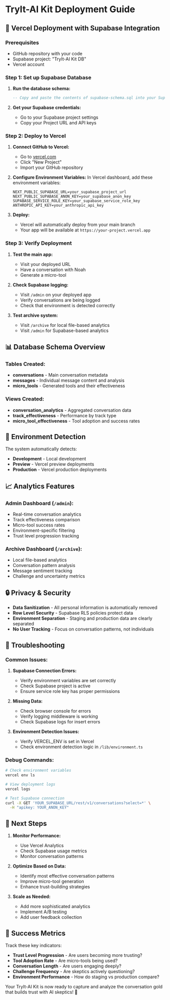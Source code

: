 # TryIt-AI Kit Deployment Guide

## 🚀 Vercel Deployment with Supabase Integration

### Prerequisites
- GitHub repository with your code
- Supabase project: "TryIt-AI Kit DB"
- Vercel account

### Step 1: Set up Supabase Database

1. **Run the database schema:**
   ```sql
   -- Copy and paste the contents of supabase-schema.sql into your Supabase SQL editor
   ```

2. **Get your Supabase credentials:**
   - Go to your Supabase project settings
   - Copy your Project URL and API keys

### Step 2: Deploy to Vercel

1. **Connect GitHub to Vercel:**
   - Go to [vercel.com](https://vercel.com)
   - Click "New Project"
   - Import your GitHub repository

2. **Configure Environment Variables:**
   In Vercel dashboard, add these environment variables:
   ```
   NEXT_PUBLIC_SUPABASE_URL=your_supabase_project_url
   NEXT_PUBLIC_SUPABASE_ANON_KEY=your_supabase_anon_key
   SUPABASE_SERVICE_ROLE_KEY=your_supabase_service_role_key
   ANTHROPIC_API_KEY=your_anthropic_api_key
   ```

3. **Deploy:**
   - Vercel will automatically deploy from your main branch
   - Your app will be available at `https://your-project.vercel.app`

### Step 3: Verify Deployment

1. **Test the main app:**
   - Visit your deployed URL
   - Have a conversation with Noah
   - Generate a micro-tool

2. **Check Supabase logging:**
   - Visit `/admin` on your deployed app
   - Verify conversations are being logged
   - Check that environment is detected correctly

3. **Test archive system:**
   - Visit `/archive` for local file-based analytics
   - Visit `/admin` for Supabase-based analytics

## 📊 Database Schema Overview

### Tables Created:
- **conversations** - Main conversation metadata
- **messages** - Individual message content and analysis
- **micro_tools** - Generated tools and their effectiveness

### Views Created:
- **conversation_analytics** - Aggregated conversation data
- **track_effectiveness** - Performance by track type
- **micro_tool_effectiveness** - Tool adoption and success rates

## 🔧 Environment Detection

The system automatically detects:
- **Development** - Local development
- **Preview** - Vercel preview deployments
- **Production** - Vercel production deployments

## 📈 Analytics Features

### Admin Dashboard (`/admin`):
- Real-time conversation analytics
- Track effectiveness comparison
- Micro-tool success rates
- Environment-specific filtering
- Trust level progression tracking

### Archive Dashboard (`/archive`):
- Local file-based analytics
- Conversation pattern analysis
- Message sentiment tracking
- Challenge and uncertainty metrics

## 🔒 Privacy & Security

- **Data Sanitization** - All personal information is automatically removed
- **Row Level Security** - Supabase RLS policies protect data
- **Environment Separation** - Staging and production data are clearly separated
- **No User Tracking** - Focus on conversation patterns, not individuals

## 🚨 Troubleshooting

### Common Issues:

1. **Supabase Connection Errors:**
   - Verify environment variables are set correctly
   - Check Supabase project is active
   - Ensure service role key has proper permissions

2. **Missing Data:**
   - Check browser console for errors
   - Verify logging middleware is working
   - Check Supabase logs for insert errors

3. **Environment Detection Issues:**
   - Verify VERCEL_ENV is set in Vercel
   - Check environment detection logic in `/lib/environment.ts`

### Debug Commands:
```bash
# Check environment variables
vercel env ls

# View deployment logs
vercel logs

# Test Supabase connection
curl -X GET 'YOUR_SUPABASE_URL/rest/v1/conversations?select=*' \
  -H "apikey: YOUR_ANON_KEY"
```

## 📝 Next Steps

1. **Monitor Performance:**
   - Use Vercel Analytics
   - Check Supabase usage metrics
   - Monitor conversation patterns

2. **Optimize Based on Data:**
   - Identify most effective conversation patterns
   - Improve micro-tool generation
   - Enhance trust-building strategies

3. **Scale as Needed:**
   - Add more sophisticated analytics
   - Implement A/B testing
   - Add user feedback collection

## 🎯 Success Metrics

Track these key indicators:
- **Trust Level Progression** - Are users becoming more trusting?
- **Tool Adoption Rate** - Are micro-tools being used?
- **Conversation Length** - Are users engaging deeply?
- **Challenge Frequency** - Are skeptics actively questioning?
- **Environment Performance** - How do staging vs production compare?

Your TryIt-AI Kit is now ready to capture and analyze the conversation gold that builds trust with AI skeptics! 🎉
